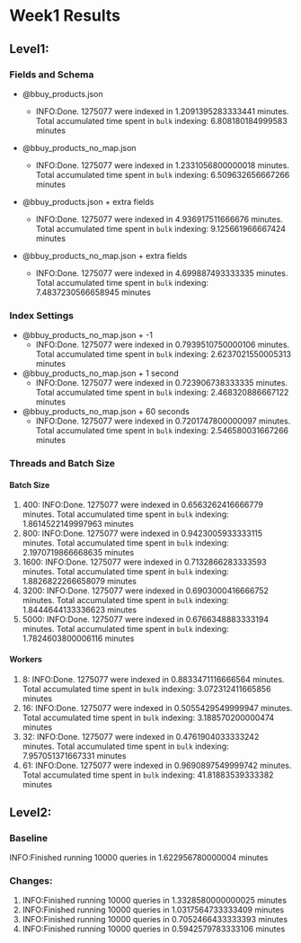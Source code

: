 # Week1 Results


## Level1:

### Fields and Schema
* @bbuy_products.json
  * INFO:Done. 1275077 were indexed in 1.2091395283333441 minutes.  Total accumulated time spent in `bulk` indexing: 6.808180184999583 minutes

* @bbuy_products_no_map.json 
  * INFO:Done. 1275077 were indexed in 1.2331056800000018 minutes.  Total accumulated time spent in `bulk` indexing: 6.509632656667266 minutes

* @bbuy_products.json + extra fields 
  * INFO:Done. 1275077 were indexed in 4.936917511666676 minutes.  Total accumulated time spent in `bulk` indexing: 9.125661966667424 minutes

* @bbuy_products_no_map.json + extra fields 
  * INFO:Done. 1275077 were indexed in 4.699887493333335 minutes.  Total accumulated time spent in `bulk` indexing: 7.4837230566658945 minutes


### Index Settings
* @bbuy_products_no_map.json + -1
  * INFO:Done. 1275077 were indexed in 0.7939510750000106 minutes.  Total accumulated time spent in `bulk` indexing: 2.6237021550005313 minutes
* @bbuy_products_no_map.json + 1 second 
  * INFO:Done. 1275077 were indexed in 0.723906738333335 minutes.  Total accumulated time spent in `bulk` indexing: 2.468320886667122 minutes
* @bbuy_products_no_map.json + 60 seconds
  * INFO:Done. 1275077 were indexed in 0.7201747800000097 minutes.  Total accumulated time spent in `bulk` indexing: 2.546580031667266 minutes


### Threads and Batch Size
#### Batch Size

1) 400:  INFO:Done. 1275077 were indexed in 0.6563262416666779 minutes.  Total accumulated time spent in `bulk` indexing: 1.8614522149997963 minutes
2) 800:  INFO:Done. 1275077 were indexed in 0.9423005933333115 minutes.  Total accumulated time spent in `bulk` indexing: 2.1970719866668635 minutes
3) 1600: INFO:Done. 1275077 were indexed in 0.7132866283333593 minutes.  Total accumulated time spent in `bulk` indexing: 1.8826822266658079 minutes
4) 3200: INFO:Done. 1275077 were indexed in 0.6903000416666752 minutes.  Total accumulated time spent in `bulk` indexing: 1.8444644133336623 minutes
5) 5000: INFO:Done. 1275077 were indexed in 0.6766348883333194 minutes.  Total accumulated time spent in `bulk` indexing: 1.7824603800006116 minutes


#### Workers
1) 8:  INFO:Done. 1275077 were indexed in 0.8833471116666564 minutes.  Total accumulated time spent in `bulk` indexing: 3.072312411665856 minutes
2) 16: INFO:Done. 1275077 were indexed in 0.5055429549999947 minutes.  Total accumulated time spent in `bulk` indexing: 3.188570200000474 minutes
3) 32: INFO:Done. 1275077 were indexed in 0.4761904033333242 minutes.  Total accumulated time spent in `bulk` indexing: 7.957051371667331 minutes
4) 61: INFO:Done. 1275077 were indexed in 0.9690897549999742 minutes.  Total accumulated time spent in `bulk` indexing: 41.81883539333382 minutes

## Level2:
### Baseline
INFO:Finished running 10000 queries in 1.622956780000004 minutes

### Changes:
1) INFO:Finished running 10000 queries in 1.3328580000000025 minutes
2) INFO:Finished running 10000 queries in 1.0317564733333409 minutes
3) INFO:Finished running 10000 queries in 0.7052466433333393 minutes
4) INFO:Finished running 10000 queries in 0.5942579783333106 minutes
